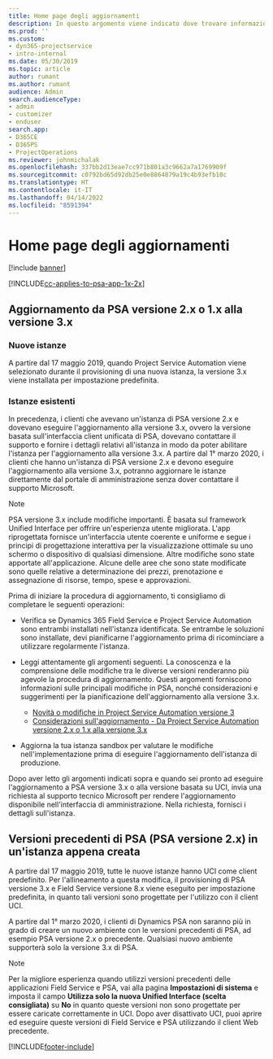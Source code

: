 ```yaml
---
title: Home page degli aggiornamenti
description: In questo argomento viene indicato dove trovare informazioni importanti sulle funzionalità nuove e modificate di Dynamics 365 Project Service Automation nonché la procedura per eseguire l'aggiornamento alla versione più recente.
ms.prod: ''
ms.custom:
- dyn365-projectservice
- intro-internal
ms.date: 05/30/2019
ms.topic: article
author: rumant
ms.author: rumant
audience: Admin
search.audienceType:
- admin
- customizer
- enduser
search.app:
- D365CE
- D365PS
- ProjectOperations
ms.reviewer: johnmichalak
ms.openlocfilehash: 337bb2d13eae7cc971b801a3c9662a7a1769909f
ms.sourcegitcommit: c0792bd65d92db25e0e8864879a19c4b93efb10c
ms.translationtype: HT
ms.contentlocale: it-IT
ms.lasthandoff: 04/14/2022
ms.locfileid: "8591394"
---
```

# <a name="upgrade-home-page"></a>Home page degli aggiornamenti

[!include [banner](../includes/psa-now-project-operations.md)]

[!INCLUDE[cc-applies-to-psa-app-1x-2x](../includes/cc-applies-to-psa-app-1x-2x.md)]

## <a name="upgrade-from-psa-version-2x-or-1x-to-version-3x"></a>Aggiornamento da PSA versione 2.x o 1.x alla versione 3.x

### <a name="new-instances"></a>Nuove istanze

A partire dal 17 maggio 2019, quando Project Service Automation viene selezionato durante il provisioning di una nuova istanza, la versione 3.x viene installata per impostazione predefinita.

### <a name="existing-instances"></a>Istanze esistenti

In precedenza, i clienti che avevano un'istanza di PSA versione 2.x e dovevano eseguire l'aggiornamento alla versione 3.x, ovvero la versione basata sull'interfaccia client unificata di PSA, dovevano contattare il supporto e fornire i dettagli relativi all'istanza in modo da poter abilitare l'istanza per l'aggiornamento alla versione 3.x. A partire dal 1° marzo 2020, i clienti che hanno un'istanza di PSA versione 2.x e devono eseguire l'aggiornamento alla versione 3.x, potranno aggiornare le istanze direttamente dal portale di amministrazione senza dover contattare il supporto Microsoft.  

> [!NOTE]
> PSA versione 3.x include modifiche importanti. È basata sul framework Unified Interface per offrire un'esperienza utente migliorata. L'app riprogettata fornisce un'interfaccia utente coerente e uniforme e segue i principi di progettazione interattiva per la visualizzazione ottimale su uno schermo o dispositivo di qualsiasi dimensione. Altre modifiche sono state apportate all'applicazione. Alcune delle aree che sono state modificate sono quelle relative a determinazione dei prezzi, prenotazione e assegnazione di risorse, tempo, spese e approvazioni.

Prima di iniziare la procedura di aggiornamento, ti consigliamo di completare le seguenti operazioni:

- Verifica se Dynamics 365 Field Service e Project Service Automation sono entrambi installati nell'istanza identificata. Se entrambe le soluzioni sono installate, devi pianificarne l'aggiornamento prima di ricominciare a utilizzare regolarmente l'istanza.
- Leggi attentamente gli argomenti seguenti. La conoscenza e la comprensione delle modifiche tra le diverse versioni renderanno più agevole la procedura di aggiornamento. Questi argomenti forniscono informazioni sulle principali modifiche in PSA, nonché considerazioni e suggerimenti per la pianificazione dell'aggiornamento alla versione 3.x.

    - [Novità o modifiche in Project Service Automation versione 3](whats-new-changed-v3.md)
    - [Considerazioni sull'aggiornamento - Da Project Service Automation versione 2.x o 1.x alla versione 3.x](upgrade-v3.md)

- Aggiorna la tua istanza sandbox per valutare le modifiche nell'implementazione prima di eseguire l'aggiornamento dell'istanza di produzione.

Dopo aver letto gli argomenti indicati sopra e quando sei pronto ad eseguire l'aggiornamento a PSA versione 3.x o alla versione basata su UCI, invia una richiesta al supporto tecnico Microsoft per rendere l'aggiornamento disponibile nell'interfaccia di amministrazione. Nella richiesta, fornisci i dettagli sull'istanza.

## <a name="older-versions-of-psa-psa-version-2x-in-a-newly-created-instance"></a>Versioni precedenti di PSA (PSA versione 2.x) in un'istanza appena creata

A partire dal 17 maggio 2019, tutte le nuove istanze hanno UCI come client predefinito. Per l'allineamento a questa modifica, il provisioning di PSA versione 3.x e Field Service versione 8.x viene eseguito per impostazione predefinita, in quanto tali versioni sono progettate per l'utilizzo con il client UCI.

A partire dal 1° marzo 2020, i clienti di Dynamics PSA non saranno più in grado di creare un nuovo ambiente con le versioni precedenti di PSA, ad esempio PSA versione 2.x o precedente. Qualsiasi nuovo ambiente supporterà solo la versione 3.x di PSA.

> [!NOTE]
> Per la migliore esperienza quando utilizzi versioni precedenti delle applicazioni Field Service e PSA, vai alla pagina **Impostazioni di sistema** e imposta il campo **Utilizza solo la nuova Unified Interface (scelta consigliata)** su **No** in quanto queste versioni non sono progettate per essere caricate correttamente in UCI. Dopo aver disattivato UCI, puoi aprire ed eseguire queste versioni di Field Service e PSA utilizzando il client Web precedente. 


[!INCLUDE[footer-include](../includes/footer-banner.md)]
